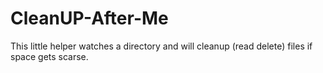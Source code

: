 CleanUP-After-Me
================

This little helper watches a directory and will cleanup (read delete) files if space gets scarse.
